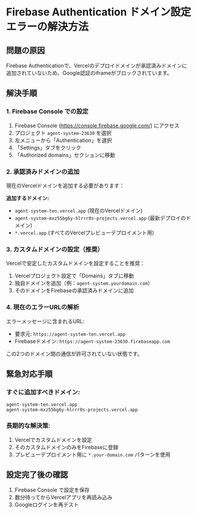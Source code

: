 # Firebase Authentication ドメイン設定エラーの解決方法

## 問題の原因
Firebase Authenticationで、Vercelのデプロイドメインが承認済みドメインに追加されていないため、Google認証のiframeがブロックされています。

## 解決手順

### 1. Firebase Console での設定
1. Firebase Console (https://console.firebase.google.com/) にアクセス
2. プロジェクト `agent-system-23630` を選択
3. 左メニューから「Authentication」を選択
4. 「Settings」タブをクリック
5. 「Authorized domains」セクションに移動

### 2. 承認済みドメインの追加
現在のVercelドメインを追加する必要があります：

**追加するドメイン:**
- `agent-system-ten.vercel.app` (現在のVercelドメイン)
- `agent-system-mxz55bg6y-hlrrr0s-projects.vercel.app` (最新デプロイのドメイン)
- `*.vercel.app` (すべてのVercelプレビューデプロイメント用)

### 3. カスタムドメインの設定（推奨）
Vercelで安定したカスタムドメインを設定することを推奨：

1. Vercelプロジェクト設定で「Domains」タブに移動
2. 独自ドメインを追加（例：`agent-system.yourdomain.com`）
3. そのドメインをFirebaseの承認済みドメインに追加

### 4. 現在のエラーURLの解析
エラーメッセージに含まれるURL:
- 要求元: `https://agent-system-ten.vercel.app`
- Firebaseドメイン: `https://agent-system-23630.firebaseapp.com`

この2つのドメイン間の通信が許可されていない状態です。

## 緊急対応手順

### すぐに追加すべきドメイン:
```
agent-system-ten.vercel.app
agent-system-mxz55bg6y-hlrrr0s-projects.vercel.app
```

### 長期的な解決策:
1. Vercelでカスタムドメインを設定
2. そのカスタムドメインのみをFirebaseに登録
3. プレビューデプロイメント用に `*.your-domain.com` パターンを使用

## 設定完了後の確認
1. Firebase Console で設定を保存
2. 数分待ってからVercelアプリを再読み込み
3. Googleログインを再テスト